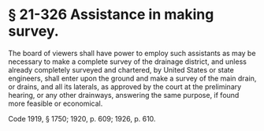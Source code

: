 # § 21-326 Assistance in making survey.

<p>The board of viewers shall have power to employ such assistants as may be necessary to make a complete survey of the drainage district, and unless already completely surveyed and chartered, by United States or state engineers, shall enter upon the ground and make a survey of the main drain, or drains, and all its laterals, as approved by the court at the preliminary hearing, or any other drainways, answering the same purpose, if found more feasible or economical.</p><p>Code 1919, § 1750; 1920, p. 609; 1926, p. 610.</p>